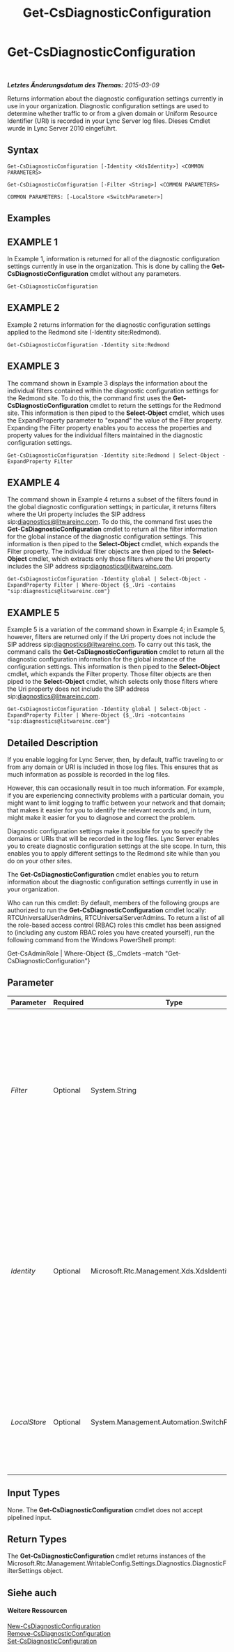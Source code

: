 ﻿---
title: Get-CsDiagnosticConfiguration
TOCTitle: Get-CsDiagnosticConfiguration
ms:assetid: f642bdca-82bb-4c72-9558-7e5ec43565fd
ms:mtpsurl: https://technet.microsoft.com/de-de/library/Gg413034(v=OCS.15)
ms:contentKeyID: 49295921
ms.date: 05/19/2016
mtps_version: v=OCS.15
ms.translationtype: HT
---

# Get-CsDiagnosticConfiguration

 

_**Letztes Änderungsdatum des Themas:** 2015-03-09_

Returns information about the diagnostic configuration settings currently in use in your organization. Diagnostic configuration settings are used to determine whether traffic to or from a given domain or Uniform Resource Identifier (URI) is recorded in your Lync Server log files. Dieses Cmdlet wurde in Lync Server 2010 eingeführt.

## Syntax

    Get-CsDiagnosticConfiguration [-Identity <XdsIdentity>] <COMMON PARAMETERS>

    Get-CsDiagnosticConfiguration [-Filter <String>] <COMMON PARAMETERS>

    COMMON PARAMETERS: [-LocalStore <SwitchParameter>]

## Examples

## EXAMPLE 1

In Example 1, information is returned for all of the diagnostic configuration settings currently in use in the organization. This is done by calling the **Get-CsDiagnosticConfiguration** cmdlet without any parameters.

    Get-CsDiagnosticConfiguration

## EXAMPLE 2

Example 2 returns information for the diagnostic configuration settings applied to the Redmond site (-Identity site:Redmond).

    Get-CsDiagnosticConfiguration -Identity site:Redmond

## EXAMPLE 3

The command shown in Example 3 displays the information about the individual filters contained within the diagnostic configuration settings for the Redmond site. To do this, the command first uses the **Get-CsDiagnosticConfiguration** cmdlet to return the settings for the Redmond site. This information is then piped to the **Select-Object** cmdlet, which uses the ExpandProperty parameter to "expand" the value of the Filter property. Expanding the Filter property enables you to access the properties and property values for the individual filters maintained in the diagnostic configuration settings.

    Get-CsDiagnosticConfiguration -Identity site:Redmond | Select-Object -ExpandProperty Filter

## EXAMPLE 4

The command shown in Example 4 returns a subset of the filters found in the global diagnostic configuration settings; in particular, it returns filters where the Uri property includes the SIP address sip:diagnostics@litwareinc.com. To do this, the command first uses the **Get-CsDiagnosticConfiguration** cmdlet to return all the filter information for the global instance of the diagnostic configuration settings. This information is then piped to the **Select-Object** cmdlet, which expands the Filter property. The individual filter objects are then piped to the **Select-Object** cmdlet, which extracts only those filters where the Uri property includes the SIP address sip:diagnostics@litwareinc.com.

    Get-CsDiagnosticConfiguration -Identity global | Select-Object -ExpandProperty Filter | Where-Object {$_.Uri -contains "sip:diagnostics@litwareinc.com"}

## EXAMPLE 5

Example 5 is a variation of the command shown in Example 4; in Example 5, however, filters are returned only if the Uri property does not include the SIP address sip:diagnostics@litwareinc.com. To carry out this task, the command calls the **Get-CsDiagnosticConfiguration** cmdlet to return all the diagnostic configuration information for the global instance of the configuration settings. This information is then piped to the **Select-Object** cmdlet, which expands the Filter property. Those filter objects are then piped to the **Select-Object** cmdlet, which selects only those filters where the Uri property does not include the SIP address sip:diagnostics@litwareinc.com.

    Get-CsDiagnosticConfiguration -Identity global | Select-Object -ExpandProperty Filter | Where-Object {$_.Uri -notcontains "sip:diagnostics@litwareinc.com"}

## Detailed Description

If you enable logging for Lync Server, then, by default, traffic traveling to or from any domain or URI is included in those log files. This ensures that as much information as possible is recorded in the log files.

However, this can occasionally result in too much information. For example, if you are experiencing connectivity problems with a particular domain, you might want to limit logging to traffic between your network and that domain; that makes it easier for you to identify the relevant records and, in turn, might make it easier for you to diagnose and correct the problem.

Diagnostic configuration settings make it possible for you to specify the domains or URIs that will be recorded in the log files. Lync Server enables you to create diagnostic configuration settings at the site scope. In turn, this enables you to apply different settings to the Redmond site while than you do on your other sites.

The **Get-CsDiagnosticConfiguration** cmdlet enables you to return information about the diagnostic configuration settings currently in use in your organization.

Who can run this cmdlet: By default, members of the following groups are authorized to run the **Get-CsDiagnosticConfiguration** cmdlet locally: RTCUniversalUserAdmins, RTCUniversalServerAdmins. To return a list of all the role-based access control (RBAC) roles this cmdlet has been assigned to (including any custom RBAC roles you have created yourself), run the following command from the Windows PowerShell prompt:

Get-CsAdminRole | Where-Object {$\_.Cmdlets –match "Get-CsDiagnosticConfiguration"}

## Parameter


<table>
<colgroup>
<col style="width: 25%" />
<col style="width: 25%" />
<col style="width: 25%" />
<col style="width: 25%" />
</colgroup>
<thead>
<tr class="header">
<th>Parameter</th>
<th>Required</th>
<th>Type</th>
<th>Description</th>
</tr>
</thead>
<tbody>
<tr class="odd">
<td><p><em>Filter</em></p></td>
<td><p>Optional</p></td>
<td><p>System.String</p></td>
<td><p>Enables you to use wildcard characters when specifying the settings collection (or collections) to be returned. For example, this syntax returns all the settings configured at the site scope: -Filter &quot;site:*&quot;.</p>
<p>Note that you cannot use both the Filter and the Identity parameters in the same command.</p></td>
</tr>
<tr class="even">
<td><p><em>Identity</em></p></td>
<td><p>Optional</p></td>
<td><p>Microsoft.Rtc.Management.Xds.XdsIdentity</p></td>
<td><p>Unique identifier for the diagnostic configuration settings to be returned. To return settings configured at the site scope, use syntax similar to this: -Identity &quot;site:Redmond&quot;. To return the global settings, use this syntax: -Identity global.</p>
<p>If this parameter is not specified, then all of the diagnostics configuration settings currently in use will be returned.</p></td>
</tr>
<tr class="odd">
<td><p><em>LocalStore</em></p></td>
<td><p>Optional</p></td>
<td><p>System.Management.Automation.SwitchParameter</p></td>
<td><p>Retrieves the diagnostic configuration data from the local replica of the zentralen Verwaltungsspeicher rather than from the zentralen Verwaltungsspeicher itself.</p></td>
</tr>
</tbody>
</table>


## Input Types

None. The **Get-CsDiagnosticConfiguration** cmdlet does not accept pipelined input.

## Return Types

The **Get-CsDiagnosticConfiguration** cmdlet returns instances of the Microsoft.Rtc.Management.WritableConfig.Settings.Diagnostics.DiagnosticFilterSettings object.

## Siehe auch

#### Weitere Ressourcen

[New-CsDiagnosticConfiguration](new-csdiagnosticconfiguration.md)  
[Remove-CsDiagnosticConfiguration](remove-csdiagnosticconfiguration.md)  
[Set-CsDiagnosticConfiguration](set-csdiagnosticconfiguration.md)


